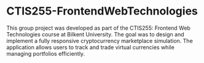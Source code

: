 # CTIS255-FrontendWebTechnologies
This group project was developed as part of the CTIS255: Frontend Web Technologies course at Bilkent University. The goal was to design and implement a fully responsive cryptocurrency marketplace simulation. The application allows users to track and trade virtual currencies while managing portfolios efficiently.
